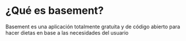 # ¿Qué es basement?
Basement es una aplicación totalmente gratuita y de código abierto para hacer dietas en base a las necesidades del usuario
